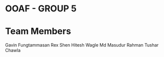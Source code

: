 # OOAF - GROUP 5

# Team Members
Gavin Fungtammasan
Rex Shen
Hitesh Wagle
Md Masudur Rahman
Tushar Chawla
